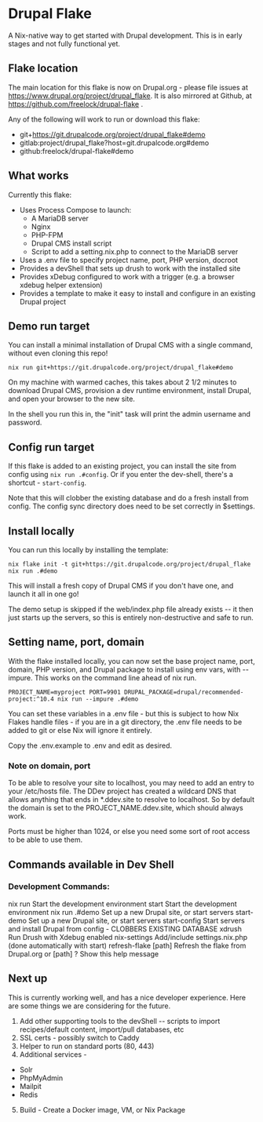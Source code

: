 # Drupal Flake

A Nix-native way to get started with Drupal development. This is in early stages and not fully functional yet.

## Flake location
The main location for this flake is now on Drupal.org - please file issues at https://www.drupal.org/project/drupal_flake. It is also mirrored at Github, at https://github.com/freelock/drupal-flake .

Any of the following will work to run or download this flake:

- git+https://git.drupalcode.org/project/drupal_flake#demo
- gitlab:project/drupal_flake?host=git.drupalcode.org#demo
- github:freelock/drupal-flake#demo

## What works

Currently this flake:

- Uses Process Compose to launch:
  - A MariaDB server
  - Nginx
  - PHP-FPM
  - Drupal CMS install script
  - Script to add a setting.nix.php to connect to the MariaDB server
- Uses a .env file to specify project name, port, PHP version, docroot
- Provides a devShell that sets up drush to work with the installed site
- Provides xDebug configured to work with a trigger (e.g. a browser xdebug helper extension)
- Provides a template to make it easy to install and configure in an existing Drupal project


## Demo run target

You can install a minimal installation of Drupal CMS with a single command, without even cloning this repo!

```
nix run git+https://git.drupalcode.org/project/drupal_flake#demo
```
On my machine with warmed caches, this takes about 2 1/2 minutes to download Drupal CMS, provision a dev runtime environment, install Drupal, and open your browser to the new site.

In the shell you run this in, the "init" task will print the admin username and password.

## Config run target

If this flake is added to an existing project, you can install the site from config using `nix run .#config`. Or if you enter the dev-shell, there's a shortcut - `start-config`.

Note that this will clobber the existing database and do a fresh install from config. The config sync directory does need to be set correctly in $settings.

## Install locally

You can run this locally by installing the template:

```
nix flake init -t git+https://git.drupalcode.org/project/drupal_flake
nix run .#demo
```
This will install a fresh copy of Drupal CMS if you don't have one, and launch it all in one go!

The demo setup is skipped if the web/index.php file already exists -- it then just starts up the servers, so this is entirely non-destructive and safe to run.


## Setting name, port, domain

With the flake installed locally, you can now set the base project name, port, domain, PHP version, and Drupal package to install using env vars, with --impure. This works on the command line ahead of nix run.

```
PROJECT_NAME=myproject PORT=9901 DRUPAL_PACKAGE=drupal/recommended-project:^10.4 nix run --impure .#demo
```

You can set these variables in a .env file - but this is subject to how Nix Flakes handle files -
if you are in a git directory, the .env file needs to be added to git or else Nix will ignore it entirely.

Copy the .env.example to .env and edit as desired.

### Note on domain, port

To be able to resolve your site to localhost, you may need to add an entry to your /etc/hosts file. The DDev project has created a wildcard DNS that allows anything that ends in *.ddev.site to resolve to localhost. So by default the domain is set to the PROJECT_NAME.ddev.site, which should always work.

Ports must be higher than 1024, or else you need some sort of root access to be able to use them.

## Commands available in Dev Shell

### Development Commands:
nix run                 Start the development environment
start                   Start the development environment
nix run .#demo          Set up a new Drupal site, or start servers
start-demo              Set up a new Drupal site, or start servers
start-config            Start servers and install Drupal from config - CLOBBERS EXISTING DATABASE
xdrush                  Run Drush with Xdebug enabled
nix-settings            Add/include settings.nix.php (done automatically with start)
refresh-flake [path]    Refresh the flake from Drupal.org or [path]
?                       Show this help message


## Next up

This is currently working well, and has a nice developer experience. Here are some things we are considering for the future.

1. Add other supporting tools to the devShell -- scripts to import recipes/default content, import/pull databases, etc
2. SSL certs - possibly switch to Caddy
3. Helper to run on standard ports (80, 443)
4. Additional services -
  - Solr
  - PhpMyAdmin
  - Mailpit
  - Redis
5. Build - Create a Docker image, VM, or Nix Package
